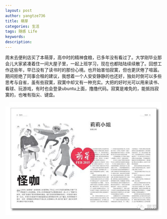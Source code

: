 ```yaml
---
layout: post
author: yangtze736
title: 萌芽
categories: 生活
tags: 随感 Life
keywords:
description:
---
```


周末去便利店买了本萌芽，高中时的精神食粮，已多年没有看过了。大学刚毕业那会儿大家紧凑着住一间大屋子里，一起上班学习，现在也都陆陆续续散了。回想工作这些年，早已没有了读书时的那份心境。也开始害怕寂寞，但也更厌倦了喧嚣。期间拒绝了同事合租的建议，我想着一个人安安静静的也还好，独处时倒可以多些思考与自省，虽有些寂寞，寂寞中却又有一种充实。大把的好时光可以用来读书、看球、玩游戏，有时也会登录ubuntu上面，撸撸代码。寂寞是难免的，能抵挡寂寞的，也唯有指尖、键盘。

![1](/public/img/lily.jpg)
